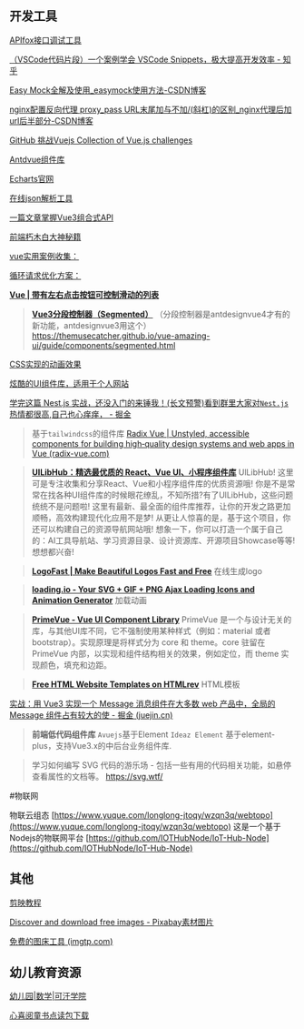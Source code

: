 ## 开发工具
[APIfox接口调试工具](https://app.apifox.com/main)

[（VSCode代码片段）一个案例学会 VSCode Snippets，极大提高开发效率 - 知乎](https://zhuanlan.zhihu.com/p/457062272)

[Easy Mock全解及使用_easymock使用方法-CSDN博客](https://blog.csdn.net/w1418899532/article/details/91951603)

[nginx配置反向代理 proxy_pass URL末尾加与不加/(斜杠)的区别_nginx代理后加url后半部分-CSDN博客](https://blog.csdn.net/willingtolove/article/details/108500198)

[GitHub 挑战Vuejs Collection of Vue.js challenges](https://github.com/webfansplz/vuejs-challenges)

[Antdvue组件库](https://www.antdv.com/)

[Echarts官网](https://echarts.apache.org/zh/index.html)

[在线json解析工具](https://www.json.cn/)

[一篇文章掌握Vue3组合式API](https://blog.csdn.net/weixin_53734436/article/details/117481977)

[前端朽木白大神秘籍](https://www.yuque.com/xiumubai/doc?mode=dark)

[vue实用案例收集：](https://vuejsexamples.com/)

[循环请求优化方案：](https://blog.csdn.net/weixin_40476233/article/details/121292970)

[**Vue | 带有左右点击按钮可控制滑动的列表**](https://blog.csdn.net/weixin_44303404/article/details/123947427)

> [**Vue3分段控制器（Segmented）**](https://blog.csdn.net/Dandrose/article/details/140664033)
> （分段控制器是antdesignvue4才有的新功能，antdesignvue3用这个）
> https://themusecatcher.github.io/vue-amazing-ui/guide/components/segmented.html

[CSS实现的动画效果](https://lhammer.cn/You-need-to-know-css/)

[炫酷的UI组件库，适用于个人网站](http://uiverse.io)

[学完这篇 Nest.js 实战，还没入门的来锤我！(长文预警)看到群里大家对`Nest.js`热情都很高,自己也心痒痒， - 掘金](https://juejin.cn/post/7032079740982788132?searchId=20240906140454C6682E9D087820816E35#heading-6)

> 基于`tailwindcss`的组件库
> [Radix Vue | Unstyled, accessible components for building high‑quality design systems and web apps in Vue (radix-vue.com)](https://www.radix-vue.com/)

> **[UILibHub：精选最优质的 React、Vue UI、小程序组件库](https://uilibhub.com/zh)**
> UlLibHub! 这里可是专注收集和分享React、Vue和小程序组件库的优质资源哦!
> 你是不是常常在找各种UI组件库的时候眼花缭乱，不知所措?有了UlLibHub，这些问题统统不是问题啦! 这里有最新、最全面的组件库推荐，让你的开发之路更加顺畅，高效构建现代化应用不是梦!
> 从更让人惊喜的是，基于这个项目，你还可以构建自己的资源导航网站哦! 想象一下，你可以打造一个属于自己的：AI工具导航站、学习资源目录、设计资源库、开源项目Showcase等等!想想都兴奋!

> **[LogoFast | Make Beautiful Logos Fast and Free](https://logofa.st/)**
> 在线生成logo

> **[loading.io - Your SVG + GIF + PNG Ajax Loading Icons and Animation Generator](https://loading.io/)**
> 加载动画

> **[PrimeVue - Vue UI Component Library](https://primevue.org/)**
> PrimeVue 是一个与设计无关的库，与其他UI库不同，它不强制使用某种样式（例如：material 或者 bootstrap）。实现原理是将样式分为 core 和 theme。core 驻留在 PrimeVue 内部，以实现和组件结构相关的效果，例如定位，而 theme 实现颜色，填充和边距。

> **[Free HTML Website Templates on HTMLrev](https://htmlrev.com/)**
> HTML模板

[实战：用 Vue3 实现一个 Message 消息组件在大多数 web 产品中，全局的 Message 组件占有较大的使 - 掘金 (juejin.cn)](https://juejin.cn/post/6975770170413776926)

> **前端低代码组件库**
> `Avuejs`基于Element
> `Ideaz Element` 基于element-plus，支持Vue3.x的中后台业务组件库.

> 学习如何编写 SVG 代码的游乐场 - 包括一些有用的代码相关功能，如悬停查看属性的文档等。
> https://svg.wtf/

#物联网

物联云组态 [https://www.yuque.com/longlong-jtoqy/wzqn3q/webtopo](https://www.yuque.com/longlong-jtoqy/wzqn3q/webtopo)
这是一个基于Nodejs的物联网平台
[https://github.com/IOTHubNode/IoT-Hub-Node](https://github.com/IOTHubNode/IoT-Hub-Node)

## 其他

[剪映教程](https://www.capcut.cn/learning/topic_detail/7128272592783428894?page_enter_from=videocut_pc)

[Discover and download free images - Pixabay素材图片](https://pixabay.com/images/search/?order=ec)

[免费的图床工具 (imgtp.com)](https://www.imgtp.com/)

## 幼儿教育资源

[幼儿园|数学|可汗学院](https://zh.khanacademy.org/math/cc-kindergarten-math)

[心喜阅童书点读包下载](https://www.lovereadingbooks.com/home)

